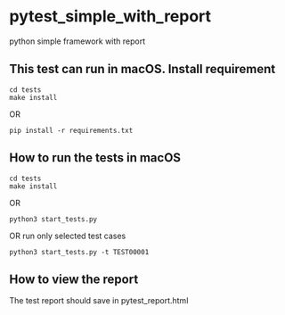 # pytest_simple_with_report
python simple framework with report

## This test can run in macOS. Install requirement
```shell
cd tests
make install
```
OR
```shell
pip install -r requirements.txt
```


## How to run the tests in macOS
```shell
cd tests
make install
```
OR
```shell
python3 start_tests.py
```
OR run only selected test cases
```shell
python3 start_tests.py -t TEST00001
```

## How to view the report
The test report should save in pytest_report.html
